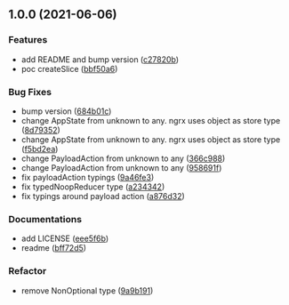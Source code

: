 ## 1.0.0 (2021-06-06)


### Features

* add README and bump version ([c27820b](https://github.com/nartc/ngrx-slice/commit/c27820b4dd736c9e30221eaeea5672e12502e54b))
* poc createSlice ([bbf50a6](https://github.com/nartc/ngrx-slice/commit/bbf50a6434fea207b5c3d6ac9f29192862a00875))


### Bug Fixes

* bump version ([684b01c](https://github.com/nartc/ngrx-slice/commit/684b01c0e7b2bda88f4b1165ce0b02db8129dfde))
* change AppState from unknown to any. ngrx uses object as store type ([8d79352](https://github.com/nartc/ngrx-slice/commit/8d79352cd7097d3f1b9a8334f7d7893b6ab093a1))
* change AppState from unknown to any. ngrx uses object as store type ([f5bd2ea](https://github.com/nartc/ngrx-slice/commit/f5bd2ead8fade1b78f2948e2af125e84f6a537f4))
* change PayloadAction from unknown to any ([366c988](https://github.com/nartc/ngrx-slice/commit/366c98804265a06cee6cee08ebce383a1de265ed))
* change PayloadAction from unknown to any ([958691f](https://github.com/nartc/ngrx-slice/commit/958691f08f1623865c17a0954b7b9ec04719ae9a))
* fix payloadAction typings ([9a46fe3](https://github.com/nartc/ngrx-slice/commit/9a46fe3f2568860369d00791802280b4a1e1c6e8))
* fix typedNoopReducer type ([a234342](https://github.com/nartc/ngrx-slice/commit/a23434251f7a4788a7db9f9dd2b10dce6602822f))
* fix typings around payload action ([a876d32](https://github.com/nartc/ngrx-slice/commit/a876d3255fa0c674e19d3af02fced24738c0e5d8))


### Documentations

* add LICENSE ([eee5f6b](https://github.com/nartc/ngrx-slice/commit/eee5f6b907503075ae6ba418313f5f74d722f69b))
* readme ([bff72d5](https://github.com/nartc/ngrx-slice/commit/bff72d5db99d304709100fd2fc48c8743cb711e2))


### Refactor

* remove NonOptional type ([9a9b191](https://github.com/nartc/ngrx-slice/commit/9a9b191cd575a22a49d2cdaf3c531e65b44edbae))

